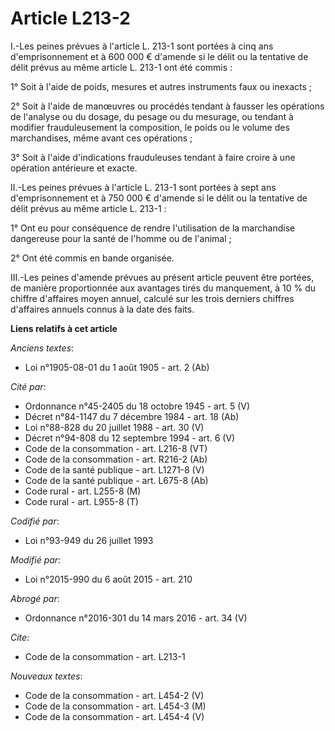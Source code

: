 # Article L213-2

I.-Les peines prévues à l'article L. 213-1 sont portées à cinq ans d'emprisonnement et à 600 000 € d'amende si le délit ou la
tentative de délit prévus au même article L. 213-1 ont été commis : 

1° Soit à l'aide de poids, mesures et autres instruments faux ou inexacts ; 

2° Soit à l'aide de manœuvres ou procédés tendant à fausser les opérations de l'analyse ou du dosage, du pesage ou du
mesurage, ou tendant à modifier frauduleusement la composition, le poids ou le volume des marchandises, même avant ces
opérations ; 

3° Soit à l'aide d'indications frauduleuses tendant à faire croire à une opération antérieure et exacte. 

II.-Les peines prévues à l'article L. 213-1 sont portées à sept ans d'emprisonnement et à 750 000 € d'amende si le délit ou
la tentative de délit prévus au même article L. 213-1 : 

1° Ont eu pour conséquence de rendre l'utilisation de la marchandise dangereuse pour la santé de l'homme ou de l'animal ; 

2° Ont été commis en bande organisée. 

III.-Les peines d'amende prévues au présent article peuvent être portées, de manière proportionnée aux avantages tirés du
manquement, à 10 % du chiffre d'affaires moyen annuel, calculé sur les trois derniers chiffres d'affaires annuels connus à la
date des faits.

**Liens relatifs à cet article**

_Anciens textes_:

  - Loi n°1905-08-01 du 1 août 1905 - art. 2 (Ab)

_Cité par_:

  - Ordonnance n°45-2405 du 18 octobre 1945 - art. 5 (V)
  - Décret n°84-1147 du 7 décembre 1984 - art. 18 (Ab)
  - Loi n°88-828 du 20 juillet 1988 - art. 30 (V)
  - Décret n°94-808 du 12 septembre 1994 - art. 6 (V)
  - Code de la consommation - art. L216-8 (VT)
  - Code de la consommation - art. R216-2 (Ab)
  - Code de la santé publique - art. L1271-8 (V)
  - Code de la santé publique - art. L675-8 (Ab)
  - Code rural - art. L255-8 (M)
  - Code rural - art. L955-8 (T)

_Codifié par_:

  - Loi n°93-949 du 26 juillet 1993

_Modifié par_:

  - Loi n°2015-990 du 6 août 2015 - art. 210

_Abrogé par_:

  - Ordonnance n°2016-301 du 14 mars 2016 - art. 34 (V)

_Cite_:

  - Code de la consommation - art. L213-1

_Nouveaux textes_:

  - Code de la consommation - art. L454-2 (V)
  - Code de la consommation - art. L454-3 (M)
  - Code de la consommation - art. L454-4 (V)

